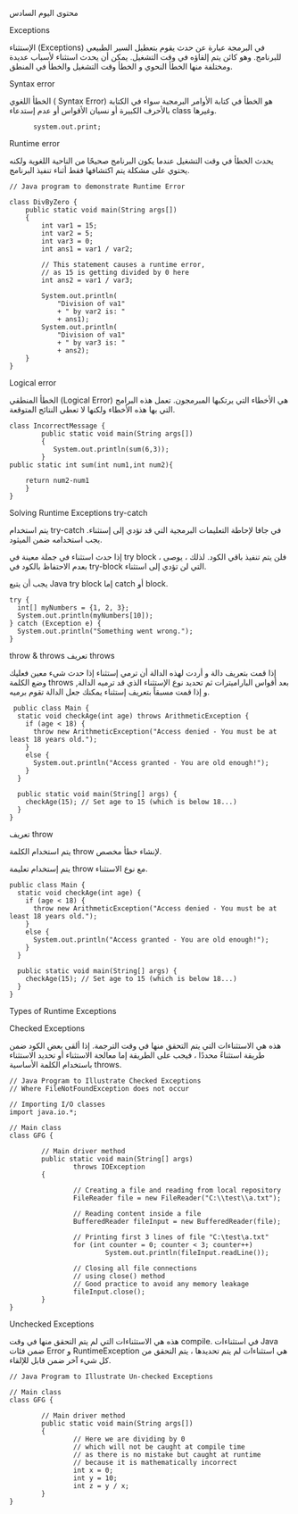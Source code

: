 محتوى اليوم السادس

Exceptions

الإستثناء (Exceptions) في البرمجة عبارة عن حدث يقوم بتعطيل السير الطبيعي للبرنامج. وهو كائن يتم إلقاؤه في وقت التشغيل.
يمكن أن يحدث استثناء لأسباب عديدة ومختلفة منها الخطأ النحوي و الخطأ وقت التشغيل والخطأ في المنطق.


Syntax error 

الخطأ اللغوي ( Syntax Error) هو الخطأ في كتابة الأوامر البرمجية سواء في الكتابة بالأحرف الكبيرة أو نسيان الأقواس أو عدم إستدعاء class وغيرها.


          system.out.print; 


Runtime error 

يحدث الخطأ في وقت التشغيل عندما يكون البرنامج صحيحًا من الناحية اللغوية ولكنه يحتوي على مشكلة يتم اكتشافها فقط أثناء تنفيذ البرنامج.


    // Java program to demonstrate Runtime Error
      
    class DivByZero {
        public static void main(String args[])
        {
            int var1 = 15;
            int var2 = 5;
            int var3 = 0;
            int ans1 = var1 / var2;
      
            // This statement causes a runtime error,
            // as 15 is getting divided by 0 here
            int ans2 = var1 / var3;
      
            System.out.println(
                "Division of va1"
                + " by var2 is: "
                + ans1);
            System.out.println(
                "Division of va1"
                + " by var3 is: "
                + ans2);
        }
    }


Logical error

الخطأ المنطقي (Logical Error) هي الأخطاء التي يرتكبها المبرمجون. تعمل هذه البرامج التي بها هذه الأخطاء ولكنها لا تعطي النتائج المتوقعة.


    class IncorrectMessage {
            public static void main(String args[])
            {
               System.out.println(sum(6,3)); 
            }
    public static int sum(int num1,int num2){
    
        return num2-num1
        }
    }
    


Solving Runtime Exceptions 
try-catch

يتم استخدام try-catch في جافا لإحاطة التعليمات البرمجية التي قد تؤدي إلى إستثناء. يجب استخدامه ضمن الميثود.

إذا حدث استثناء في جملة معينة في try block ، فلن يتم تنفيذ باقي الكود. لذلك ، يوصى بعدم الاحتفاظ بالكود في try-block التي لن تؤدي إلى استثناء.

يجب أن يتبع Java try block إما catch أو block.


    try {
      int[] myNumbers = {1, 2, 3};
      System.out.println(myNumbers[10]);
    } catch (Exception e) {
      System.out.println("Something went wrong.");
    }


throw & throws 
تعريف  throws 

إذا قمت بتعريف دالة و أردت لهذه الدالة أن ترمي إستثناء إذا حدث شيء معين فعليك وضع الكلمة throws
 بعد أقواس الباراميترات ثم تحديد نوع الإستثناء الذي قد ترميه الدالة, و إذا قمت مسبقاً بتعريف إستثناء يمكنك جعل الدالة تقوم برميه.
 

     public class Main {
      static void checkAge(int age) throws ArithmeticException {
        if (age < 18) {
          throw new ArithmeticException("Access denied - You must be at least 18 years old.");
        }
        else {
          System.out.println("Access granted - You are old enough!");
        }
      }
    
      public static void main(String[] args) {
        checkAge(15); // Set age to 15 (which is below 18...)
      }
    }


تعريف throw

يتم استخدام الكلمة throw  لإنشاء خطأ مخصص.

يتم إستخدام تعليمة throw مع نوع الاستثناء.


    public class Main {
      static void checkAge(int age) {
        if (age < 18) {
          throw new ArithmeticException("Access denied - You must be at least 18 years old.");
        }
        else {
          System.out.println("Access granted - You are old enough!");
        }
      }
    
      public static void main(String[] args) {
        checkAge(15); // Set age to 15 (which is below 18...)
      }
    }


Types of Runtime Exceptions 

Checked Exceptions

هذه هي الاستثناءات التي يتم التحقق منها في وقت الترجمة. إذا ألقى بعض الكود ضمن طريقة استثناءً محددًا ، فيجب على الطريقة إما معالجة الاستثناء أو تحديد الاستثناء باستخدام الكلمة الأساسية throws.


    // Java Program to Illustrate Checked Exceptions
    // Where FileNotFoundException does not occur
    
    // Importing I/O classes
    import java.io.*;
    
    // Main class
    class GFG {
    
            // Main driver method
            public static void main(String[] args)
                    throws IOException
            {
    
                    // Creating a file and reading from local repository
                    FileReader file = new FileReader("C:\\test\\a.txt");
    
                    // Reading content inside a file
                    BufferedReader fileInput = new BufferedReader(file);
    
                    // Printing first 3 lines of file "C:\test\a.txt"
                    for (int counter = 0; counter < 3; counter++)
                            System.out.println(fileInput.readLine());
    
                    // Closing all file connections
                    // using close() method
                    // Good practice to avoid any memory leakage
                    fileInput.close();
            }
    }
    


Unchecked Exceptions 

هذه هي الاستثناءات التي لم يتم التحقق منها في وقت compile. في استثناءات Java ضمن فئات Error و RuntimeException هي استثناءات لم يتم تحديدها ، يتم التحقق من كل شيء آخر ضمن قابل للإلقاء.


    // Java Program to Illustrate Un-checked Exceptions
    
    // Main class
    class GFG {
    
            // Main driver method
            public static void main(String args[])
            {
                    // Here we are dividing by 0
                    // which will not be caught at compile time
                    // as there is no mistake but caught at runtime
                    // because it is mathematically incorrect
                    int x = 0;
                    int y = 10;
                    int z = y / x;
            }
    }
